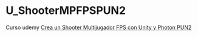 # U_ShooterMPFPSPUN2
Curso udemy [Crea un Shooter Multijugador FPS con Unity y Photon PUN2](https://www.udemy.com/course/crea-fps-multiplayer-photon-pun2)
